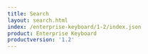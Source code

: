 ```yaml
---
title: Search
layout: search.html
index: /enterprise-keyboard/1-2/index.json
product: Enterprise Keyboard
productversion: '1.2'
---
```




